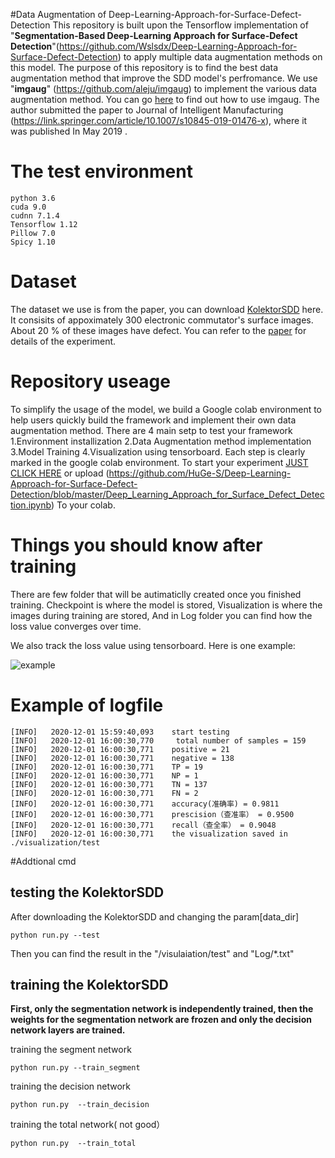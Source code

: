 
#Data Augmentation of Deep-Learning-Approach-for-Surface-Defect-Detection
  This repository is built upon the Tensorflow implementation of "**Segmentation-Based Deep-Learning Approach for Surface-Defect Detection**"(https://github.com/Wslsdx/Deep-Learning-Approach-for-Surface-Defect-Detection) to apply multiple data augmentation methods on this model. The purpose of this repository is to find the best data augmentation method that improve the SDD model's perfromance.
  We use "**imgaug**" (https://github.com/aleju/imgaug) to implement the  various data augmentation method. You can go [here](https://github.com/aleju/imgaug/blob/master/README.md) to find out how to use imgaug.
  The author submitted the paper to  Journal of Intelligent Manufacturing (https://link.springer.com/article/10.1007/s10845-019-01476-x), where it was published In May 2019 . 
# The test environment
```
python 3.6
cuda 9.0
cudnn 7.1.4
Tensorflow 1.12
Pillow 7.0
Spicy 1.10
```
# Dataset

  The dataset we use is from the paper, you can download [KolektorSDD](https://www.vicos.si/Downloads/KolektorSDD) here.
  It consisits of appoximately 300 electronic commutator's surface images. About 20 % of these images have defect.
  You can refer to the [paper](https://link.springer.com/article/10.1007/s10845-019-01476-x) for details of the experiment.
 


# Repository useage
  To simplify the usage of the model, we build a Google colab environment to help users quickly build the framework and implement their own data augmentation method.
  There are 4 main setp to test your framework
  1.Environment installization
  2.Data Augmentation method implementation
  3.Model Training
  4.Visualization using tensorboard.
  Each step is clearly marked in the google colab environment. To start your experiment [JUST CLICK HERE](https://colab.research.google.com/drive/1z4N_2Zc2vaYxTC1UekVL3mHfoWTylUJo?usp=sharing) or upload (https://github.com/HuGe-S/Deep-Learning-Approach-for-Surface-Defect-Detection/blob/master/Deep_Learning_Approach_for_Surface_Defect_Detection.ipynb) To your colab.
# Things you should know after training
  There are few folder that will be autimaticlly created once you finished training. Checkpoint is where the model is stored, Visualization is where the images during training are stored, And in Log folder you can find how the loss value converges over time.
  
  We also track the loss value using tensorboard. Here is one example:
  
  ![example](https://github.com/HuGe-S/Deep-Learning-Approach-for-Surface-Defect-Detection/blob/master/images/i1.JPG)
  
# Example of logfile
```
[INFO]   2020-12-01 15:59:40,093    start testing
[INFO]   2020-12-01 16:00:30,770     total number of samples = 159
[INFO]   2020-12-01 16:00:30,771    positive = 21
[INFO]   2020-12-01 16:00:30,771    negative = 138
[INFO]   2020-12-01 16:00:30,771    TP = 19
[INFO]   2020-12-01 16:00:30,771    NP = 1
[INFO]   2020-12-01 16:00:30,771    TN = 137
[INFO]   2020-12-01 16:00:30,771    FN = 2
[INFO]   2020-12-01 16:00:30,771    accuracy(准确率) = 0.9811
[INFO]   2020-12-01 16:00:30,771    prescision（查准率） = 0.9500
[INFO]   2020-12-01 16:00:30,771    recall（查全率） = 0.9048
[INFO]   2020-12-01 16:00:30,771    the visualization saved in ./visualization/test
```

#Addtional cmd

## testing the KolektorSDD
  After downloading the KolektorSDD and changing the param[data_dir]
  ```
  python run.py --test
  ```
  Then you can find the result in the "/visulaiation/test" and  "Log/*.txt"
  
 ## training the KolektorSDD
 
 **First, only the segmentation network is independently trained, then the weights for the segmentation network are frozen and only the decision network layers are trained.**
 
   training the segment network
   ```
   python run.py --train_segment
   ```
   training the  decision network
   ```
   python run.py  --train_decision
   ```
   training the total network( not good）
   ```
   python run.py  --train_total
   ```
 
